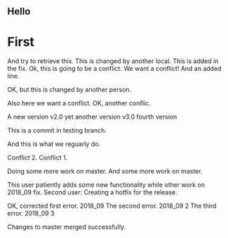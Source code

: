 ## Hello
# First
And try to retrieve this.
This is changed by another local. This is added in the fix.
Ok, this is going to be a conflict.
We want a conflict!
And an
added line.

OK, but this is changed by another person.

Also here we want a conflict.
OK, another conflic.

A new version v2.0
yet another version v3.0
fourth version

This is a commit in testing branch.

And this is what we reguarly do.

Conflict 2. 
Conflict 1.

Doing some more work on master.
And some more work on master.

This user patiently adds some new functionality while other work on 2018_09 fix.
Second user: Creating a hotfix for the release.

OK, corrected first  error. 2018_09
The second error. 2018_09 2
The third error. 2018_09 3

Changes to master merged successfully.
